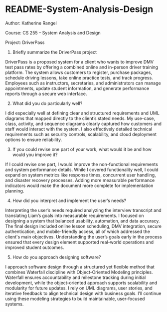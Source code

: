 # README-System-Analysis-Design

Author: Katherine Rangel

Course: CS 255 – System Analysis and Design

Project: DriverPass

1. Briefly summarize the DriverPass project

DriverPass is a proposed system for a client who wants to improve DMV test pass rates by offering a combined online and in-person driver training platform. The system allows customers to register, purchase packages, schedule driving lessons, take online practice tests, and track progress. Employees such as instructors, secretaries, and administrators can manage appointments, update student information, and generate performance reports through a secure web interface.

2. What did you do particularly well?

I did especially well at defining clear and structured requirements and UML diagrams that mapped directly to the client’s stated needs. My use-case, class, activity, and sequence diagrams clearly captured how customers and staff would interact with the system. I also effectively detailed technical requirements such as security controls, scalability, and cloud deployment options to ensure reliability. 

3. If you could revise one part of your work, what would it be and how would you improve it?

If I could revise one part, I would improve the non-functional requirements and system performance details. While I covered functionality well, I could expand on system metrics like response times, concurrent user handling, and disaster recovery processes. Adding more measurable performance indicators would make the document more complete for implementation planning.

4. How did you interpret and implement the user’s needs?

Interpreting the user’s needs required analyzing the interview transcript and translating Liam’s goals into measurable requirements. I focused on designing a system that balanced usability, automation, and data accuracy. The final design included online lesson scheduling, DMV integration, secure authentication, and mobile-friendly access, all of which addressed the client's main objectives. Understanding the user’s goals early in the process ensured that every design element supported real-world operations and improved student outcomes.

5. How do you approach designing software?

I approach software design through a structured yet flexible method that combines Waterfall discipline with Object-Oriented Modeling principles. Waterfall ensures accountability and milestone tracking during initial development, while the object-oriented approach supports scalability and modularity for future updates. I rely on UML diagrams, user stories, and iterative feedback to align technical design with business goals. I’ll continue using these modeling strategies to build maintainable, user-focused systems.

